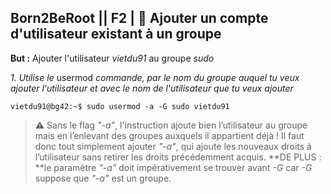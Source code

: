 ## **Born2BeRoot**  || **F2** | 👥  Ajouter un compte d'utilisateur existant à un groupe

__But :__ Ajouter l'utilisateur *vietdu91* au groupe *sudo*

*1. Utilise le* usermod *commande, par le nom du groupe auquel tu veux ajouter l'utilisateur et avec le nom de l'utilisateur que tu veux ajouter*
```
vietdu91@bg42:~$ sudo usermod -a -G sudo vietdu91
```

> :warning: Sans le flag *"-a"*,  l'instruction ajoute bien l’utilisateur au groupe mais en l’enlevant des groupes auxquels il appartient déjà ! Il faut donc tout simplement ajouter *"-a"*, qui ajoute les nouveaux droits à l’utilisateur sans retirer les droits précédemment acquis. 
> **DE PLUS : **le paramètre *"-a"* doit impérativement se trouver avant *-G* car *-G* suppose que *"-a"* est un groupe.
